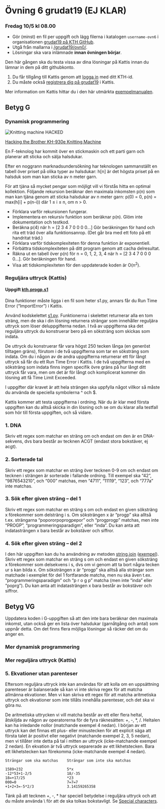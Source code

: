 # Övning 6 grudat19 (EJ KLAR)
### Fredag 10/5 kl 08.00

- Gör (minst) en fil per uppgift och lägg filerna i katalogen <code>username-ovn6</code> i organisationen [grudat19 på KTH GitHub](https://gits-15.sys.kth.se/grudat19).
- Utgå från mallarna i [/grudat19/ovn0/](https://github.com/yourbasic/grudat19/tree/master/ovn0).
- Lösningar ska vara inlämnade **innan övningen börjar**.

Den här gången ska du testa vissa av dina lösningar på Kattis
innan du lämnar in dem på ditt githubkonto.

1. Du får tillgång till Kattis genom att [logga in](https://kth.kattis.com/login) med ditt KTH-id.
2. Du måste också [registrera dig på grudat19](https://kth.kattis.com/courses/DD1327/grudat19/register) i Kattis.

Mer information om Kattis hittar du i den här utmärkta [exempelmanualen](https://kth.kattis.com/help).

## Betyg G

### Dynamisk programmering

<!-- CC BY-SA 2.0: https://www.flickr.com/photos/bekathwia/5148701602 -->
![Knitting machine HACKED](https://github.com/yourbasic/grudat19/blob/master/knitting-machine-hacked.jpg)

[Hacking the Brother KH-930e Knitting Machine](https://www.youtube.com/watch?v=GhnTSWMMtdU)

En F-teknolog har kommit över en stickmaskin och ett parti garn och planerar att sticka och sälja halsdukar.

Efter en noggrann marknadsundersökning har teknologen sammanställt en tabell över priset på olika typer av halsdukar:
h[n] är det högsta priset på en halsduk som man kan sticka av n meter garn.

För att tjäna så mycket pengar som möjligt vill vi förstås hitta en optimal kollektion.
Följande rekursion beräknar den maximala inkomsten p(n) som man kan tjäna genom att sticka halsdukar av n meter garn:
p(0) = 0, p(n) = max(h[i] + p(n-i)) där 1 &le; i &le; n, om n > 0.

- Förklara varför rekursionen fungerar.
- Implementera en rekursiv funktion som beräknar p(n). Glöm inte dokumentation och testkod.
- Beräkna p(4) när h = [2 3 4 7 0 0 0 0&hellip;] Gör beräkningen för hand och rita ett träd över alla funktionsanrop. (Det går bra med ett foto på ett handritat träd.)
- Förklara varför tidskomplexiteten för denna funktion är exponentiell.
- Förbättra tidskomplexiteten på ditt program genom att cacha delresultat.
- Räkna ut en tabell över p(n) för n = 0, 1, 2, 3, 4 när h = [2 3 4 7 0 0 0 0&hellip;]. Gör beräkningen för hand.
- Visa att tidskomplexiteten för den uppdaterade koden är O(n<sup>2</sup>).

### Reguljära uttryck (Kattis)

#### Uppgift [kth.progp.s1](https://kth.kattis.com/problems/kth.progp.s1)

Dina funktioner måste ligga i en fil som heter s1.py, annars får du Run Time Error (“ImportError”) i Kattis.

Använd kodskelettet [s1.py](s1.py). Funktionerna i skelettet returnerar alla en tom sträng,
men de ska i din lösning returnera strängar som innehåller reguljära uttryck som löser deluppgifterna nedan.
I två av uppgifterna ska det reguljära uttryck du konstruerar bero på en söksträng som skickas som
indata.

De uttryck du konstruerar får vara högst 250 tecken långa (en generöst tilltagen gräns),
förutom i de två uppgifterna som tar en söksträng som indata.
Om du i någon av de andra uppgifterna returnerar ett för långt uttryck så får du ett Run Time Error i Kattis.
I de två uppgifterna med en söksträng som indata finns ingen specifik övre gräns
på hur långt ditt uttryck får vara, men om det är för långt och komplicerat
kommer din lösning att få Time Limit Exceeded.

I uppgifter där kravet är att hela strängen ska uppfylla något villkor så måste du använda
de speciella symbolerna ^ och $.

Kattis kommer att testa uppgifterna i ordning. När du är klar med första uppgiften
kan du alltså skicka in din lösning och se om du klarar alla testfall som hör
till första uppgiften, och så vidare.

### 1. DNA

Skriv ett regex som matchar en sträng om och endast om den är en DNA-sekvens, dvs bara består
av tecknen ACGT (endast stora bokstäver, ej acgt).

### 2. Sorterade tal

Skriv ett regex som matchar en sträng över tecknen 0-9 om och endast om tecknen i strängen
är sorterade i fallande ordning. Till exempel ska “42”, “9876543210”, och “000” matchas, men
“4711”, “11119”, “123”, och “777a” inte matchas.

### 3. Sök efter given sträng – del 1

Skriv ett regex som matchar en sträng s om och endast en given söksträng x förekommer som
delsträng i s. Om söksträngen x är “progp” ska alltså t.ex. strängarna “popororpoprogpepor” och
“progprogp” matchas, men inte “PROGP”, “programmeringsparadigm”, eller “inda”. Du kan anta
att indatasträngen x bara består av bokstäver och siffror.

### 4. Sök efter given sträng – del 2

I den här uppgiften kan du ha användning av metoden
[string.join](https://docs.python.org/2/library/stdtypes.html#str.join)
([exempel](http://www.tutorialspoint.com/python/string_join.htm)).
Skriv ett regex som matchar en sträng s om och endast en given söksträng x förekommer som
delsekvens i s, dvs om vi genom att ta bort några tecken ur s kan bilda x. Om söksträngen x är
“progp” ska alltså alla strängar som matchade i exemplet för del 1 fortfarande matcha, men nu ska
även t.ex. “programmeringsparadigm” och “p r o g p” matcha (men inte “inda” eller “poprg”). Du
kan anta att indatasträngen x bara består av bokstäver och siffror.

## Betyg VG

Uppdatera koden i G-uppgiften så att den inte bara beräknar den maximala inkomst,
utan också ger en lista över halsdukar (garnåtgång och antal) som uppnår detta.
Om det finns flera möjliga lösningar så räcker det om du anger en.

### Mer dynamisk programmering

### Mer reguljära uttryck (Kattis)

### 5. Ekvationer utan parenteser

Eftersom reguljära uttryck inte kan användas för att kolla om en uppsättning
parenteser är balanserade så kan vi inte skriva regex för att matcha allmänna ekvationer. Men vi
kan skriva ett regex för att matcha aritmetiska uttryck och ekvationer som inte tillåts innehålla
parenteser, och det ska vi göra nu.

De aritmetiska uttrycken vi vill matcha består av ett eller flera heltal, åtskiljda av någon av operatorerna
för de fyra räknesätten: +, -, *, /. Heltalen kan ha inledande nollor (matchande exempel
4 nedan). I början av ett uttryck kan det finnas ett plus- eller minustecken för att explicit säga att
första talet är positivt eller negativt (matchande exempel 2, 3, 5 nedan), men vi tillåter inte detta på
tal i mitten av uttryck (icke-matchande exempel 2 nedan). En ekvation är två uttryck separerade
av ett likhetstecken. Bara ett likhetstecken kan förekomma (icke-matchande exempel 4 nedan).

```
Strängar som ska matchas    Strängar som inte ska matchas

1589+232                    5*x
-12*53+1-2/5                18/-35
18=+17/25                   *23
000=0                       7=7=7
+1+2+3=-5*2/3               3.14159265358
```
Tänk på att tecknen +, -, &#42; har speciell betydelse i reguljära uttryck
och att du måste använda \ för att de ska tolkas bokstavligt.
Se [Special characters](http://yourbasic.org/golang/regexp-cheat-sheet/#special-characters).


